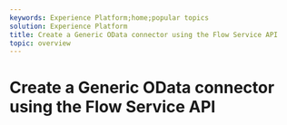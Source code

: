 ```yaml
---
keywords: Experience Platform;home;popular topics
solution: Experience Platform
title: Create a Generic OData connector using the Flow Service API
topic: overview
---
```


# Create a Generic OData connector using the Flow Service API